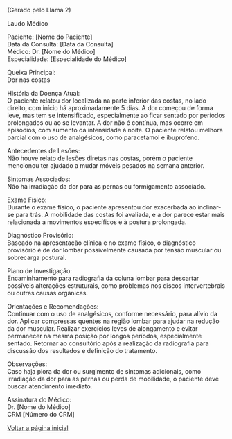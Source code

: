  (Gerado pelo Llama 2)

Laudo Médico

Paciente: [Nome do Paciente]  
Data da Consulta: [Data da Consulta]  
Médico: Dr. [Nome do Médico]  
Especialidade: [Especialidade do Médico]  

Queixa Principal:  
Dor nas costas

História da Doença Atual:  
O paciente relatou dor localizada na parte inferior das costas, no lado direito, com início há aproximadamente 5 dias. A dor começou de forma leve, mas tem se intensificado, especialmente ao ficar sentado por períodos prolongados ou ao se levantar. A dor não é contínua, mas ocorre em episódios, com aumento da intensidade à noite. O paciente relatou melhora parcial com o uso de analgésicos, como paracetamol e ibuprofeno.

Antecedentes de Lesões:  
Não houve relato de lesões diretas nas costas, porém o paciente mencionou ter ajudado a mudar móveis pesados na semana anterior.

Sintomas Associados:  
Não há irradiação da dor para as pernas ou formigamento associado.

Exame Físico:  
Durante o exame físico, o paciente apresentou dor exacerbada ao inclinar-se para trás. A mobilidade das costas foi avaliada, e a dor parece estar mais relacionada a movimentos específicos e à postura prolongada.

Diagnóstico Provisório:  
Baseado na apresentação clínica e no exame físico, o diagnóstico provisório é de dor lombar possivelmente causada por tensão muscular ou sobrecarga postural.

Plano de Investigação:  
Encaminhamento para radiografia da coluna lombar para descartar possíveis alterações estruturais, como problemas nos discos intervertebrais ou outras causas orgânicas.

Orientações e Recomendações:  
Continuar com o uso de analgésicos, conforme necessário, para alívio da dor.
Aplicar compressas quentes na região lombar para ajudar na redução da dor muscular.
Realizar exercícios leves de alongamento e evitar permanecer na mesma posição por longos períodos, especialmente sentado.
Retornar ao consultório após a realização da radiografia para discussão dos resultados e definição do tratamento.

Observações:  
Caso haja piora da dor ou surgimento de sintomas adicionais, como irradiação da dor para as pernas ou perda de mobilidade, o paciente deve buscar atendimento imediato.

Assinatura do Médico:  
Dr. [Nome do Médico]  
CRM [Número do CRM]  

[Voltar a página inicial](https://github.com/eqMoura01/doc-videocall)
